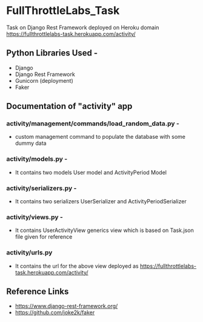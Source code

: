 # FullThrottleLabs_Task
Task on Django Rest Framework deployed on Heroku domain https://fullthrottlelabs-task.herokuapp.com/activity/

## Python Libraries Used - 
* Django
* Django Rest Framework
* Gunicorn (deployment)
* Faker

## Documentation of "activity" app

### activity/management/commands/load_random_data.py - 
* custom management command to populate the database with some dummy data

### activity/models.py - 
* It contains two models User model and ActivityPeriod Model

### activity/serializers.py - 
* It contains two serializers UserSerializer and ActivityPeriodSerializer

### activity/views.py - 
* It contains UserActivityView generics view which is based on Task.json file given for reference 

### activity/urls.py
* It contains the url for the above view deployed as https://fullthrottlelabs-task.herokuapp.com/activity/

## Reference Links
* https://www.django-rest-framework.org/
* https://github.com/joke2k/faker
